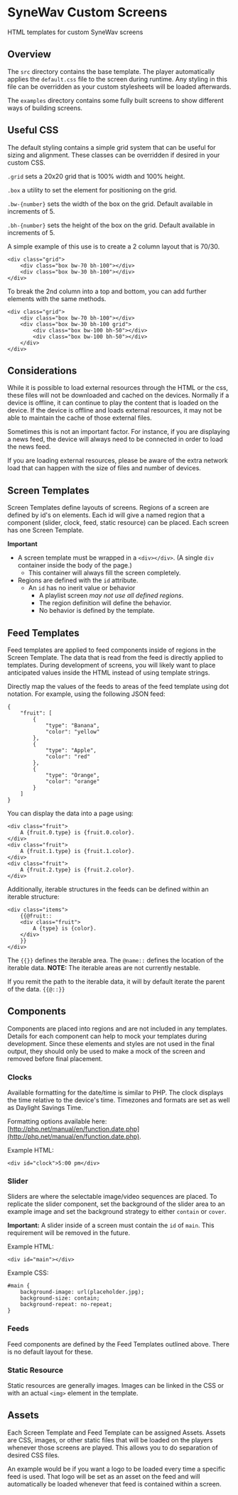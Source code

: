 # SyneWav Custom Screens
HTML templates for custom SyneWav screens

## Overview
The `src` directory contains the base template. The player automatically applies the `default.css` file to the screen during runtime. Any styling in this file can be overridden as your custom stylesheets will be loaded afterwards.

The `examples` directory contains some fully built screens to show different ways of building screens.

## Useful CSS
The default styling contains a simple grid system that can be useful for sizing and alignment. These classes can be overridden if desired in your custom CSS.

`.grid` sets a 20x20 grid that is 100% width and 100% height.

`.box` a utility to set the element for positioning on the grid.

`.bw-{number}` sets the width of the box on the grid. Default available in increments of 5.

`.bh-{number}` sets the height of the box on the grid. Default available in increments of 5.

A simple example of this use is to create a 2 column layout that is 70/30.
```
<div class="grid">
    <div class="box bw-70 bh-100"></div>
    <div class="box bw-30 bh-100"></div>
</div>
```

To break the 2nd column into a top and bottom, you can add further elements with the same methods.
```
<div class="grid">
    <div class="box bw-70 bh-100"></div>
    <div class="box bw-30 bh-100 grid">
        <div class="box bw-100 bh-50"></div>
        <div class="box bw-100 bh-50"></div>
    </div>
</div>
```

## Considerations
While it is possible to load external resources through the HTML or the css, these files will not be downloaded and cached on the devices. Normally if a device is offline, it can continue to play the content that is loaded on the device. If the device is offline and loads external resources, it may not be able to maintain the cache of those external files.

Sometimes this is not an important factor. For instance, if you are displaying a news feed, the device will always need to be connected in order to load the news feed.

If you are loading external resources, please be aware of the extra network load that can happen with the size of files and number of devices.

## Screen Templates
Screen Templates define layouts of screens. Regions of a screen are defined by id's on elements. Each id will give a named region that a component (slider, clock, feed, static resource) can be placed. Each screen has one Screen Template.

__Important__
* A screen template must be wrapped in a `<div></div>`. (A single `div` container inside the body of the page.)
  * This container will always fill the screen completely.
* Regions are defined with the `id` attribute.
  * An `id` has no inerit value or behavior
    * A playlist screen _may not use all defined regions_.
    * The region definition will define the behavior.
    * No behavior is defined by the template.

## Feed Templates
Feed templates are applied to feed components inside of regions in the Screen Template. The data that is read from the feed is directly applied to templates. During development of screens, you will likely want to place anticipated values inside the HTML instead of using template strings.

Directly map the values of the feeds to areas of the feed template using dot notation. For example, using the following JSON feed:
```
{
    "fruit": [
        {
            "type": "Banana",
            "color": "yellow"
        },
        {
            "type": "Apple",
            "color": "red"
        },
        {
            "type": "Orange",
            "color": "orange"
        }
    ]
}
```
You can display the data into a page using:
```
<div class="fruit">
    A {fruit.0.type} is {fruit.0.color}.
</div>
<div class="fruit">
    A {fruit.1.type} is {fruit.1.color}.
</div>
<div class="fruit">
    A {fruit.2.type} is {fruit.2.color}.
</div>
```

Additionally, iterable structures in the feeds can be defined within an iterable structure:
```
<div class="items">
    {{@fruit::
    <div class="fruit">
        A {type} is {color}.
    </div>
    }}
</div>
```
The `{{}}` defines the iterable area. The `@name::` defines the location of the iterable data. __NOTE:__ The iterable areas are not currently nestable.

If you remit the path to the iterable data, it will by default iterate the parent of the data. `{{@::}}`

## Components
Components are placed into regions and are not included in any templates. Details for each component can help to mock your templates during development. Since these elements and styles are not used in the final output, they should only be used to make a mock of the screen and removed before final placement.

### Clocks
Available formatting for the date/time is similar to PHP. The clock displays the time relative to the device's time. Timezones and formats are set as well as Daylight Savings Time.

Formatting options available here: [http://php.net/manual/en/function.date.php](http://php.net/manual/en/function.date.php).

Example HTML:
```
<div id="clock">5:00 pm</div>
```

### Slider
Sliders are where the selectable image/video sequences are placed. To replicate the slider component, set the background of the slider area to an example image and set the background strategy to either `contain` or `cover`.

__Important:__ A slider inside of a screen must contain the `id` of `main`. This requirement will be removed in the future.

Example HTML:
```
<div id="main"></div>
```

Example CSS:
```
#main {
    background-image: url(placeholder.jpg);
    background-size: contain;
    background-repeat: no-repeat;
}
```

### Feeds
Feed components are defined by the Feed Templates outlined above. There is no default layout for these.

### Static Resource
Static resources are generally images. Images can be linked in the CSS or with an actual `<img>` element in the template.

## Assets
Each Screen Template and Feed Template can be assigned Assets. Assets are CSS, images, or other static files that will be loaded on the players whenever those screens are played. This allows you to do separation of desired CSS files.

An example would be if you want a logo to be loaded every time a specific feed is used. That logo will be set as an asset on the feed and will automatically be loaded whenever that feed is contained within a screen.
